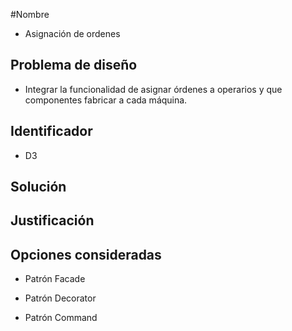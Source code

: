#Nombre
* Asignación de ordenes

## Problema de diseño 

* Integrar la funcionalidad de asignar órdenes a operarios y que componentes fabricar a cada máquina. 

## Identificador 

* D3 

## Solución 

## Justificación 

## Opciones consideradas 

* Patrón Facade 

* Patrón Decorator 

* Patrón Command 
